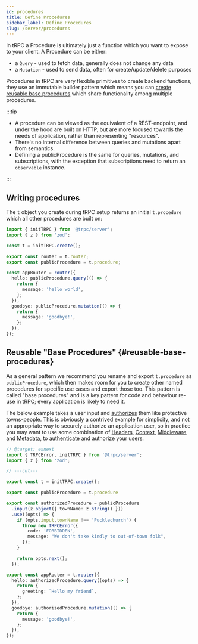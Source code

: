 ```yaml
---
id: procedures
title: Define Procedures
sidebar_label: Define Procedures
slug: /server/procedures
---
```


In tRPC a Procedure is ultimately just a function which you want to expose to your client. A Procedure can be either:

- a `Query` - used to fetch data, generally does not change any data
- a `Mutation` - used to send data, often for create/update/delete purposes

Procedures in tRPC are very flexible primitives to create backend functions, they use an immutable builder pattern which means you can [create reusable base procedures](#reusable-base-procedures) which share functionality among multiple procedures.

:::tip

- A procedure can be viewed as the equivalent of a REST-endpoint, and under the hood are built on HTTP, but are more focused towards the needs of application, rather than representing "resources".
- There's no internal difference between queries and mutations apart from semantics.
- Defining a publicProcedure is the same for queries, mutations, and subscriptions, with the exception that subscriptions need to return an `observable` instance.

:::

## Writing procedures

The `t` object you create during tRPC setup returns an initial `t.procedure` which all other procedures are built on:

```ts twoslash
import { initTRPC } from '@trpc/server';
import { z } from 'zod';

const t = initTRPC.create();

export const router = t.router;
export const publicProcedure = t.procedure;

const appRouter = router({
  hello: publicProcedure.query(() => {
    return {
      message: 'hello world',
    };
  }),
  goodbye: publicProcedure.mutation(() => {
    return {
      message: 'goodbye!',
    };
  }),
});
```

## Reusable "Base Procedures" {#reusable-base-procedures}

As a general pattern we recommend you rename and export `t.procedure` as `publicProcedure`, which then makes room for you to create other named procedures for specific use cases and export those too. This pattern is called "base procedures" and is a key pattern for code and behaviour re-use in tRPC; every application is likely to need it.

The below example takes a user input and [authorizes](https://en.wikipedia.org/wiki/Authorization) them like protective towns-people. This is obviously a contrived example for simplicity, and not an appropriate way to securely authorize an application user, so in practice you may want to use some combination of [Headers](/docs/client/headers), [Context](context), [Middleware](middlewares), and [Metadata](metadata), to [authenticate](https://en.wikipedia.org/wiki/Authentication) and authorize your users.

```ts twoslash
// @target: esnext
import { TRPCError, initTRPC } from '@trpc/server';
import { z } from 'zod';

// ---cut---

export const t = initTRPC.create();

export const publicProcedure = t.procedure

export const authorizedProcedure = publicProcedure
  .input(z.object({ townName: z.string() }))
  .use((opts) => {
    if (opts.input.townName !== 'Pucklechurch') {
      throw new TRPCError({
        code: 'FORBIDDEN',
        message: "We don't take kindly to out-of-town folk",
      });
    }

    return opts.next();
  });

export const appRouter = t.router({
  hello: authorizedProcedure.query((opts) => {
    return {
      greeting: `Hello my friend`,
    };
  }),
  goodbye: authorizedProcedure.mutation(() => {
    return {
      message: 'goodbye!',
    };
  }),
});
```
